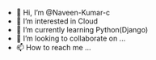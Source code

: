 - 👋 Hi, I’m @Naveen-Kumar-c
- 👀 I’m interested in Cloud 
- 🌱 I’m currently learning Python(Django)
- 💞️ I’m looking to collaborate on ...
- 📫 How to reach me ...

<!---
Naveen-Kumar-c/Naveen-Kumar-c is a ✨ special ✨ repository because its `README.md` (this file) appears on your GitHub profile.
You can click the Preview link to take a look at your changes.
--->
